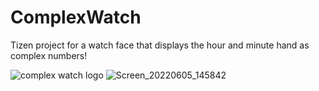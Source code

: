 # ComplexWatch
Tizen project for a watch face that displays the hour and minute hand as complex numbers!

![complex watch logo](https://user-images.githubusercontent.com/8095195/172072304-2f206597-8645-4b2a-904e-c303d2f28e75.png=359x359)
![Screen_20220605_145842](https://user-images.githubusercontent.com/8095195/172072277-0a894f6e-be62-4522-89f2-6ceff10f98fb.png)
